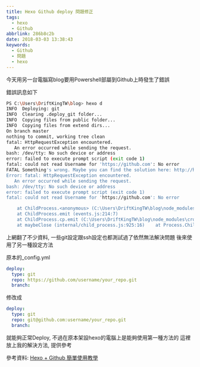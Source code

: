 ```yaml
---
title: Hexo Github deploy 問題修正
tags:
  - hexo
  - Github
abbrlink: 286b8c2b
date: 2018-03-03 13:38:43
keywords:
  - Github
  - 問題
  - hexo
---
```


今天用另一台電腦寫blog要用Powershell部屬到Github上時發生了錯誤

錯誤訊息如下
```bash
PS C:\Users\DriftKingTW\blog> hexo d
INFO  Deploying: git
INFO  Clearing .deploy_git folder...
INFO  Copying files from public folder...
INFO  Copying files from extend dirs...
On branch master
nothing to commit, working tree clean
fatal: HttpRequestException encountered.
   An error occurred while sending the request.
bash: /dev/tty: No such device or address
error: failed to execute prompt script (exit code 1)
fatal: could not read Username for 'https://github.com': No error
FATAL Something's wrong. Maybe you can find the solution here: http://hexo.io/docs/troubleshooting.html
Error: fatal: HttpRequestException encountered.
   An error occurred while sending the request.
bash: /dev/tty: No such device or address
error: failed to execute prompt script (exit code 1)
fatal: could not read Username for 'https://github.com': No error

    at ChildProcess.<anonymous> (C:\Users\DriftKingTW\blog\node_modules\hexo-util\lib\spawn.js:37:17)    at emitTwo (events.js:126:13)
    at ChildProcess.emit (events.js:214:7)
    at ChildProcess.cp.emit (C:\Users\DriftKingTW\blog\node_modules\cross-spawn\lib\enoent.js:40:29)
    at maybeClose (internal/child_process.js:925:16)    at Process.ChildProcess._handle.onexit (internal/child_process.js:209:5)
```

上網翻了不少資料, 一些git設定跟ssh設定也都測試過了依然無法解決問題
後來使用了另一種設定方法

原本的_config.yml
```yaml
deploy: 
  type: git
  repo: https://github.com/username/your_repo.git
  branch: 
```

修改成
```yaml
deploy: 
  type: git
  repo: git@github.com:username/your_repo.git
  branch: 
```

就能夠正常Deploy, 不過在原本架設hexo的電腦上是能夠使用第一種方法的
這裡放上我的解決方法, 提供參考

參考資料:
[Hexo + Github 簡單使用教學](https://wwssllabcd.github.io/blog/2014/12/22/how-to-install-hexo/#%E6%8A%8A-Blog-%E6%94%BE%E5%9C%A8-Github-%E4%B8%8A)